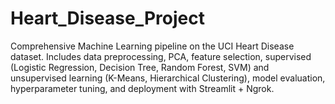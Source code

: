 # Heart_Disease_Project
Comprehensive Machine Learning pipeline on the UCI Heart Disease dataset. Includes data preprocessing, PCA, feature selection, supervised (Logistic Regression, Decision Tree, Random Forest, SVM) and unsupervised learning (K-Means, Hierarchical Clustering), model evaluation, hyperparameter tuning, and deployment with Streamlit + Ngrok. 
